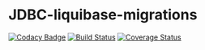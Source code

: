 # JDBC-liquibase-migrations

[![Codacy Badge](https://api.codacy.com/project/badge/Grade/9c6144da20d44fd28bd84e0b204680d5)](https://www.codacy.com/app/VladHmara/Lab3_SQL?utm_source=github.com&amp;utm_medium=referral&amp;utm_content=VladHmara/Lab3_SQL&amp;utm_campaign=Badge_Grade)
[![Build Status](https://travis-ci.org/VladHmara/Lab3_SQL.svg?branch=master)](https://travis-ci.org/VladHmara/Lab3_SQL)
[![Coverage Status](https://coveralls.io/repos/github/VladHmara/Lab3_SQL/badge.svg)](https://coveralls.io/github/VladHmara/Lab3_SQL)


